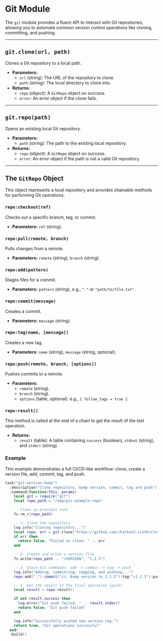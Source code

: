 # Git Module

The `git` module provides a fluent API to interact with Git repositories, allowing you to automate common version control operations like cloning, committing, and pushing.

---

## `git.clone(url, path)`

Clones a Git repository to a local path.

*   **Parameters:**
    *   `url` (string): The URL of the repository to clone.
    *   `path` (string): The local directory to clone into.
*   **Returns:**
    *   `repo` (object): A `GitRepo` object on success.
    *   `error`: An error object if the clone fails.

---

## `git.repo(path)`

Opens an existing local Git repository.

*   **Parameters:**
    *   `path` (string): The path to the existing local repository.
*   **Returns:**
    *   `repo` (object): A `GitRepo` object on success.
    *   `error`: An error object if the path is not a valid Git repository.

---

## The `GitRepo` Object

This object represents a local repository and provides chainable methods for performing Git operations.

### `repo:checkout(ref)`

Checks out a specific branch, tag, or commit.

*   **Parameters:** `ref` (string).

### `repo:pull(remote, branch)`

Pulls changes from a remote.

*   **Parameters:** `remote` (string), `branch` (string).

### `repo:add(pattern)`

Stages files for a commit.

*   **Parameters:** `pattern` (string), e.g., `"."` or `"path/to/file.txt"`.

### `repo:commit(message)`

Creates a commit.

*   **Parameters:** `message` (string).

### `repo:tag(name, [message])`

Creates a new tag.

*   **Parameters:** `name` (string), `message` (string, optional).

### `repo:push(remote, branch, [options])`

Pushes commits to a remote.

*   **Parameters:**
    *   `remote` (string).
    *   `branch` (string).
    *   `options` (table, optional): e.g., `{ follow_tags = true }`.

### `repo:result()`

This method is called at the end of a chain to get the result of the *last* operation.

*   **Returns:**
    *   `result` (table): A table containing `success` (boolean), `stdout` (string), and `stderr` (string).

### Example

This example demonstrates a full CI/CD-like workflow: clone, create a version file, add, commit, tag, and push.

```lua
task("git-version-bump")
  :description("Clone repository, bump version, commit, tag and push")
  :command(function(this, params)
    local git = require("git")
    local repo_path = "/tmp/git-example-repo"

    -- Clean up previous runs
    fs.rm_r(repo_path)

    -- 1. Clone the repository
    log.info("Cloning repository...")
    local repo, err = git.clone("https://github.com/chalkan3-sloth/sloth-runner.git", repo_path)
    if err then
      return false, "Failed to clone: " .. err
    end

    -- 2. Create and write a version file
    fs.write(repo_path .. "/VERSION", "1.2.3")

    -- 3. Chain Git commands: add -> commit -> tag -> push
    log.info("Adding, committing, tagging, and pushing...")
    repo:add("."):commit("ci: Bump version to 1.2.3"):tag("v1.2.3"):push("origin", "main", { follow_tags = true })

    -- 4. Get the result of the final operation (push)
    local result = repo:result()

    if not result.success then
      log.error("Git push failed: " .. result.stderr)
      return false, "Git push failed"
    end

    log.info("Successfully pushed new version tag.")
    return true, "Git operations successful"
  end)
  :build()
```
